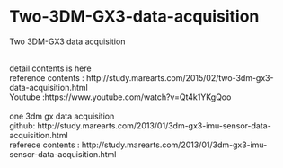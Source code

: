 # Two-3DM-GX3-data-acquisition
Two 3DM-GX3 data acquisition

<br>
detail contents is here <br>
reference contents : http://study.marearts.com/2015/02/two-3dm-gx3-data-acquisition.html <br>
Youtube :https://www.youtube.com/watch?v=Qt4k1YKgQoo <br>
<br>
one 3dm gx data acquisition <br>
github: http://study.marearts.com/2013/01/3dm-gx3-imu-sensor-data-acquisition.html <br>
referece contents : http://study.marearts.com/2013/01/3dm-gx3-imu-sensor-data-acquisition.html <br>



